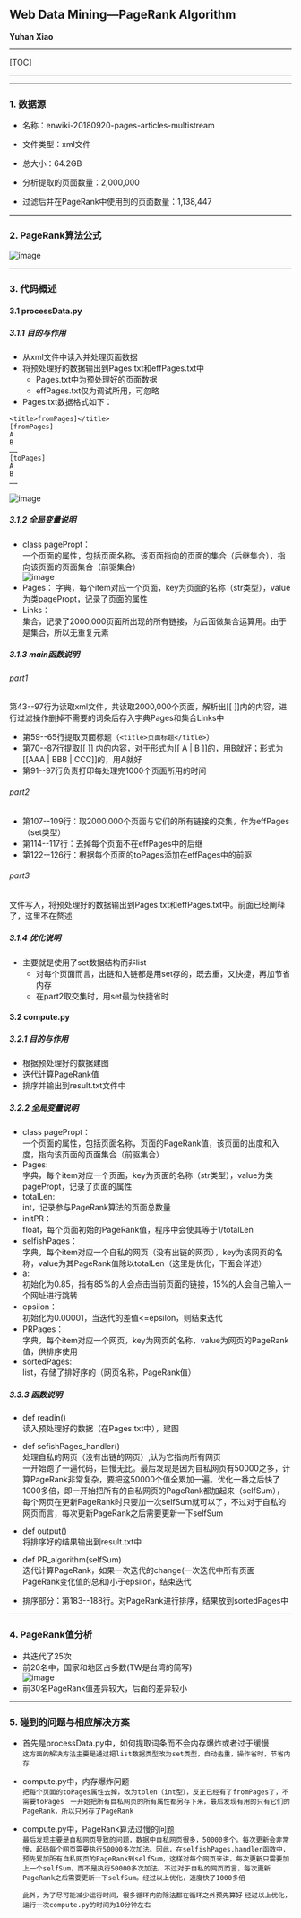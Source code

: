 ## Web Data Mining—PageRank Algorithm
**Yuhan Xiao**  

------

[TOC]

------

------

### 1. 数据源  
- 名称：enwiki-20180920-pages-articles-multistream  

- 文件类型：xml文件  

- 总大小：64.2GB  

- 分析提取的页面数量：2,000,000  

- 过滤后并在PageRank中使用到的页面数量：1,138,447  

------

### 2. PageRank算法公式  
![image](https://wx4.sinaimg.cn/large/0071tMo1ly1fwg8wna931j307n022jrw.jpg)  

------

### 3. 代码概述  
#### 3.1 processData.py  
##### 3.1.1 目的与作用  
- 从xml文件中读入并处理页面数据  
- 将预处理好的数据输出到Pages.txt和effPages.txt中
	- Pages.txt中为预处理好的页面数据  
	- effPages.txt仅为调试所用，可忽略  
- Pages.txt数据格式如下：
```
<title>fromPages]</title>  
[fromPages]
A  
B  
……  
[toPages]  
A  
B  
……  
```
![image](https://wx3.sinaimg.cn/large/0071tMo1ly1fwg6e9ucx6j30a10b0dg1.jpg)  

##### 3.1.2 全局变量说明  
- class pagePropt：  
	一个页面的属性，包括页面名称，该页面指向的页面的集合（后继集合），指向该页面的页面集合（前驱集合）  
	![image](https://wx3.sinaimg.cn/large/0071tMo1ly1fwg6g6qhw5j307502ydg1.jpg)  
- Pages：
	字典，每个item对应一个页面，key为页面的名称（str类型），value为类pagePropt，记录了页面的属性  
- Links：  
	集合，记录了2000,000页面所出现的所有链接，为后面做集合运算用。由于是集合，所以无重复元素  

##### 3.1.3 main函数说明  
###### part1  
第43--97行为读取xml文件，共读取2000,000个页面，解析出[[ ]]内的内容，进行过滤操作删掉不需要的词条后存入字典Pages和集合Links中  
- 第59--65行提取页面标题（```<title>页面标题</title>```）  
- 第70--87行提取[[ ]] 内的内容，对于形式为[[ A | B ]]的，用B就好；形式为[[AAA | BBB | CCC]]的，用A就好  
- 第91--97行负责打印每处理完1000个页面所用的时间  
###### part2  
- 第107--109行：取2000,000个页面与它们的所有链接的交集，作为effPages（set类型）  
- 第114--117行：去掉每个页面不在effPages中的后继  
- 第122--126行：根据每个页面的toPages添加在effPages中的前驱  
###### part3  
文件写入，将预处理好的数据输出到Pages.txt和effPages.txt中。前面已经阐释了，这里不在赘述  
##### 3.1.4 优化说明
- 主要就是使用了set数据结构而非list  
	- 对每个页面而言，出链和入链都是用set存的，既去重，又快捷，再加节省内存  
	- 在part2取交集时，用set最为快捷省时  


#### 3.2 compute.py  

##### 3.2.1 目的与作用  
- 根据预处理好的数据建图  
- 迭代计算PageRank值  
- 排序并输出到result.txt文件中  
##### 3.2.2 全局变量说明  
- class pagePropt：  
	一个页面的属性，包括页面名称，页面的PageRank值，该页面的出度和入度，指向该页面的页面集合（前驱集合）  
- Pages:  
	字典，每个item对应一个页面，key为页面的名称（str类型），value为类pagePropt，记录了页面的属性  
- totalLen:  
	int，记录参与PageRank算法的页面总数量  
- initPR：  
	float，每个页面初始的PageRank值，程序中会使其等于1/totalLen  
- selfishPages：  
	字典，每个item对应一个自私的网页（没有出链的网页），key为该网页的名称，value为其PageRank值除以totalLen（这里是优化，下面会详述）  
- a:  
	初始化为0.85，指有85%的人会点击当前页面的链接，15%的人会自己输入一个网址进行跳转  
- epsilon：  
	初始化为0.00001，当迭代的差值<=epsilon，则结束迭代  
- PRPages：  
	字典，每个item对应一个网页，key为网页的名称，value为网页的PageRank值，供排序使用  
- sortedPages:  
	list，存储了排好序的（网页名称，PageRank值）  
##### 3.3.3 函数说明  
- def readin()  
	读入预处理好的数据（在Pages.txt中），建图  
- def sefishPages_handler()  
	处理自私的网页（没有出链的网页）,认为它指向所有网页  
一开始跑了一遍代码，巨慢无比。最后发现是因为自私网页有50000之多，计算PageRank非常复杂，要把这50000个值全累加一遍。优化一番之后快了1000多倍，即一开始把所有的自私网页的PageRank都加起来（selfSum），每个网页在更新PageRank时只要加一次selfSum就可以了，不过对于自私的网页而言，每次更新PageRank之后需要更新一下selfSum  

- def output()  
	将排序好的结果输出到result.txt中  
- def PR_algorithm(selfSum)  
	迭代计算PageRank，如果一次迭代的change(一次迭代中所有页面PageRank变化值的总和)小于epsilon，结束迭代  
- 排序部分：第183--188行。对PageRank进行排序，结果放到sortedPages中  



------


### 4.  PageRank值分析  
- 共迭代了25次  
- 前20名中，国家和地区占多数(TW是台湾的简写)  
	![image](https://wx2.sinaimg.cn/large/0071tMo1ly1fwg82bq190j30d00cvjrw.jpg)  
- 前30名PageRank值差异较大，后面的差异较小  

------

### 5. 碰到的问题与相应解决方案  
- 首先是processData.py中，如何提取词条而不会内存爆炸或者过于缓慢  
`这方面的解决方法主要是通过把list数据类型改为set类型，自动去重，操作省时，节省内存`  
- compute.py中，内存爆炸问题  
`把每个页面的toPages属性去掉，改为tolen（int型），反正已经有了fromPages了，不需要toPages
`
`一开始把所有自私网页的所有属性都另存下来，最后发现有用的只有它们的PageRank，所以只另存了PageRank`
- compute.py中，PageRank算法过慢的问题  
  `最后发现主要是自私网页导致的问题，数据中自私网页很多，50000多个。每次更新会非常慢，起码每个网页需要执行50000多次加法。因此，在selfishPages.handler函数中，预先累加所有自私网页的PageRank到selfSum，这样对每个网页来讲，每次更新只需要加上一个selfSum，而不是执行50000多次加法。不过对于自私的网页而言，每次更新PageRank之后需要更新一下selfSum。经过以上优化，速度快了1000多倍 `  

  `此外，为了尽可能减少运行时间，很多循环内的除法都在循环之外预先算好`
  `经过以上优化，运行一次compute.py的时间为10分钟左右`
